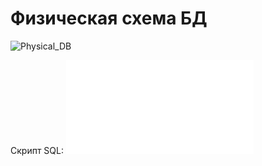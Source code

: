 # Физическая схема БД
![Physical_DB](https://github.com/user-attachments/assets/022e968e-f32b-4375-858d-4c79963f7fa0)

Скрипт SQL:
![SQL](db.sql)
